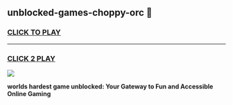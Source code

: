 
## unblocked-games-choppy-orc 👋
<h3>
<a href="https://premium.freeplayer.one?title=unblocked-games-choppy-orc&ref=14F">CLICK TO PLAY</a></h3>
<hr>

<h3>
<a href="https://premium.freeplayer.one?title=unblocked-games-choppy-orc&ref=14F">CLICK 2 PLAY</a>
  
</h3>

<a href="https://premium.freeplayer.one?title=unblocked-games-choppy-orc&ref=12F/"><img src="https://clearcache.store/games.png"></a>


**worlds hardest game unblocked: Your Gateway to Fun and Accessible Online Gaming**

